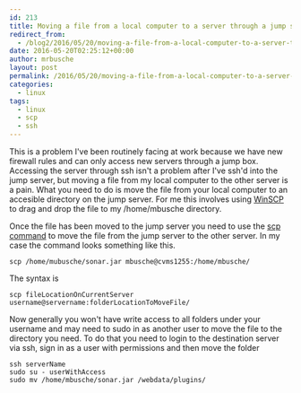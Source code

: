 ```yaml
---
id: 213
title: Moving a file from a local computer to a server through a jump server
redirect_from:
  - /blog2/2016/05/20/moving-a-file-from-a-local-computer-to-a-server-through-a-jump-server/
date: 2016-05-20T02:25:12+00:00
author: mrbusche
layout: post
permalink: /2016/05/20/moving-a-file-from-a-local-computer-to-a-server-through-a-jump-server/
categories:
  - linux
tags:
  - linux
  - scp
  - ssh
---
```


This is a problem I've been routinely facing at work because we have new firewall rules and can only access new servers through a jump box. Accessing the server through ssh isn't a problem after I've ssh'd into the jump server, but moving a file from my local computer to the other server is a pain. What you need to do is move the file from your local computer to an accesible directory on the jump server. For me this involves using [WinSCP](https://winscp.net/eng/download.php) to drag and drop the file to my /home/mbusche directory.

Once the file has been moved to the jump server you need to use the [scp command](https://docs.oracle.com/cd/E26502_01/html/E29001/remotehowtoaccess-55154.html) to move the file from the jump server to the other server. In my case the command looks something like this.

    scp /home/mubusche/sonar.jar mbusche@cvms1255:/home/mbusche/

The syntax is

    scp fileLocationOnCurrentServer username@servername:folderLocationToMoveFile/

Now generally you won't have write access to all folders under your username and may need to sudo in as another user to move the file to the directory you need. To do that you need to login to the destination server via ssh, sign in as a user with permissions and then move the folder

    ssh serverName
    sudo su - userWithAccess
    sudo mv /home/mbusche/sonar.jar /webdata/plugins/
